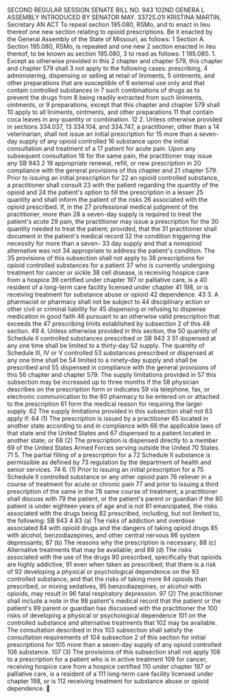 SECOND REGULAR SESSION
SENATE BILL NO. 943
102ND GENERA L ASSEMBLY
INTRODUCED BY SENATOR MAY.
3372S.01I KRISTINA MARTIN, Secretary
AN ACT
To repeal section 195.080, RSMo, and to enact in lieu thereof one new section relating to opioid
prescriptions.
Be it enacted by the General Assembly of the State of Missouri, as follows:
1 Section A. Section 195.080, RSMo, is repealed and one new
2 section enacted in lieu thereof, to be known as section 195.080,
3 to read as follows:
1 195.080. 1. Except as otherwise provided in this
2 chapter and chapter 579, this chapter and chapter 579 shall
3 not apply to the following cases: prescribing,
4 administering, dispensing or selling at retail of liniments,
5 ointments, and other preparations that are susceptible of
6 external use only and that contain controlled substances in
7 such combinations of drugs as to prevent the drugs from
8 being readily extracted from such liniments, ointments, or
9 preparations, except that this chapter and chapter 579 shall
10 apply to all liniments, ointments, and other preparations
11 that contain coca leaves in any quantity or combination.
12 2. Unless otherwise provided in sections 334.037,
13 334.104, and 334.747, a practitioner, other than a
14 veterinarian, shall not issue an initial prescription for
15 more than a seven-day supply of any opioid controlled
16 substance upon the initial consultation and treatment of a
17 patient for acute pain. Upon any subsequent consultation
18 for the same pain, the practitioner may issue any
SB 943 2
19 appropriate renewal, refill, or new prescription in
20 compliance with the general provisions of this chapter and
21 chapter 579. Prior to issuing an initial prescription for
22 an opioid controlled substance, a practitioner shall consult
23 with the patient regarding the quantity of the opioid and
24 the patient's option to fill the prescription in a lesser
25 quantity and shall inform the patient of the risks
26 associated with the opioid prescribed. If, in the
27 professional medical judgment of the practitioner, more than
28 a seven-day supply is required to treat the patient's acute
29 pain, the practitioner may issue a prescription for the
30 quantity needed to treat the patient; provided, that the
31 practitioner shall document in the patient's medical record
32 the condition triggering the necessity for more than a seven-
33 day supply and that a nonopioid alternative was not
34 appropriate to address the patient's condition. The
35 provisions of this subsection shall not apply to
36 prescriptions for opioid controlled substances for a patient
37 who is currently undergoing treatment for cancer or sickle
38 cell disease, is receiving hospice care from a hospice
39 certified under chapter 197 or palliative care, is a
40 resident of a long-term care facility licensed under chapter
41 198, or is receiving treatment for substance abuse or opioid
42 dependence.
43 3. A pharmacist or pharmacy shall not be subject to
44 disciplinary action or other civil or criminal liability for
45 dispensing or refusing to dispense medication in good faith
46 pursuant to an otherwise valid prescription that exceeds the
47 prescribing limits established by subsection 2 of this
48 section.
49 4. Unless otherwise provided in this section, the
50 quantity of Schedule II controlled substances prescribed or
SB 943 3
51 dispensed at any one time shall be limited to a thirty-day
52 supply. The quantity of Schedule III, IV or V controlled
53 substances prescribed or dispensed at any one time shall be
54 limited to a ninety-day supply and shall be prescribed and
55 dispensed in compliance with the general provisions of this
56 chapter and chapter 579. The supply limitations provided in
57 this subsection may be increased up to three months if the
58 physician describes on the prescription form or indicates
59 via telephone, fax, or electronic communication to the
60 pharmacy to be entered on or attached to the prescription
61 form the medical reason for requiring the larger supply.
62 The supply limitations provided in this subsection shall not
63 apply if:
64 (1) The prescription is issued by a practitioner
65 located in another state according to and in compliance with
66 the applicable laws of that state and the United States and
67 dispensed to a patient located in another state; or
68 (2) The prescription is dispensed directly to a member
69 of the United States Armed Forces serving outside the United
70 States.
71 5. The partial filling of a prescription for a
72 Schedule II substance is permissible as defined by
73 regulation by the department of health and senior services.
74 6. (1) Prior to issuing an initial prescription for a
75 Schedule II controlled substance or any other opioid pain
76 reliever in a course of treatment for acute or chronic pain
77 and prior to issuing a third prescription of the same in the
78 same course of treatment, a practitioner shall discuss with
79 the patient, or the patient's parent or guardian if the
80 patient is under eighteen years of age and is not
81 emancipated, the risks associated with the drugs being
82 prescribed, including, but not limited to, the following:
SB 943 4
83 (a) The risks of addiction and overdose associated
84 with opioid drugs and the dangers of taking opioid drugs
85 with alcohol, benzodiazepines, and other central nervous
86 system depressants;
87 (b) The reasons why the prescription is necessary;
88 (c) Alternative treatments that may be available; and
89 (d) The risks associated with the use of the drugs
90 prescribed, specifically that opioids are highly addictive,
91 even when taken as prescribed; that there is a risk of
92 developing a physical or psychological dependence on the
93 controlled substance; and that the risks of taking more
94 opioids than prescribed, or mixing sedatives,
95 benzodiazepines, or alcohol with opioids, may result in
96 fatal respiratory depression.
97 (2) The practitioner shall include a note in the
98 patient's medical record that the patient or the patient's
99 parent or guardian has discussed with the practitioner the
100 risks of developing a physical or psychological dependence
101 on the controlled substance and alternative treatments that
102 may be available. The consultation described in this
103 subsection shall satisfy the consultation requirements of
104 subsection 2 of this section for initial prescriptions for
105 more than a seven-day supply of any opioid controlled
106 substance.
107 (3) The provisions of this subsection shall not apply
108 to a prescription for a patient who is in active treatment
109 for cancer, receiving hospice care from a hospice certified
110 under chapter 197 or palliative care, is a resident of a
111 long-term care facility licensed under chapter 198, or is
112 receiving treatment for substance abuse or opioid dependence.
